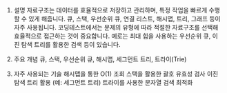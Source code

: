 1. 설명
자료구조는 데이터를 효율적으로 저장하고 관리하며, 특정 작업을 빠르게 수행할 수 있게 해줍니다. 큐, 스택, 우선순위 큐, 연결 리스트, 해시맵, 트리, 그래프 등이 자주 사용됩니다. 코딩테스트에서는 문제의 유형에 따라 적절한 자료구조를 선택해 효율적으로 접근하는 것이 중요합니다. 예로는 최대 힙을 사용하는 우선순위 큐, 이진 탐색 트리를 활용한 검색 등이 있습니다.

2. 주요 개념
큐, 스택, 우선순위 큐, 해시맵, 세그먼트 트리, 트라이(Trie)

3. 자주 사용되는 기술
해시맵을 통한 O(1) 조회
스택을 활용한 괄호 유효성 검사
이진 탐색 트리 활용 (예: 세그먼트 트리)
트라이를 사용한 문자열 검색 최적화